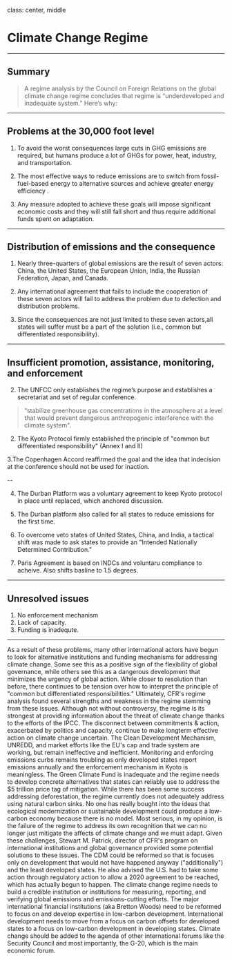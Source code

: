 class: center, middle

# Climate Change Regime

---

## Summary

>A regime analysis by the Council on Foreign Relations on the global climate change regime concludes that regime is “underdeveloped and inadequate system.” Here’s why:

---

## Problems at the 30,000 foot level

1. To avoid the worst consequences large cuts in GHG emissions are required, but humans produce a lot of GHGs for power, heat, industry, and transportation.

2. The most effective ways to reduce emissions are to switch from fossil-fuel-based energy to alternative sources and achieve greater energy efficiency .

3. Any measure adopted to achieve these goals will impose significant economic costs and they will still fall short and thus require additional funds spent on adaptation.

---

## Distribution of emissions and the consequence

1. Nearly three-quarters of global emissions are the result of seven actors: China, the United States, the European Union, India, the Russian Federation, Japan, and Canada.

2. Any international agreement that fails to include the cooperation of these seven actors will fail to address the problem due to defection and distribution problems.

3. Since the consequences are not just limited to these seven actors,all states will suffer must be a part of the solution (i.e., common but differentiated responsibility).

---

## Insufficient promotion, assistance, monitoring, and enforcement

2. The UNFCC only establishes the regime’s purpose and establishes a secretariat and set of regular conference.

> “stabilize greenhouse gas concentrations in the atmosphere at a level that would prevent dangerous anthropogenic interference with the climate system". 

2. The Kyoto Protocol firmly established the principle of "common but differentiated responsibility" (Annex I and II)

3.The Copenhagen Accord reaffirmed the goal and the idea that indecision at the conference should not be used for inaction.

--

4. The Durban Platform was a voluntary agreement to keep Kyoto protocol in place until replaced, which anchored discussion.

7. The Durban platform also called for all states to reduce emissions for the first time.

8. To overcome veto states of United States, China, and India, a tactical shift was made to ask states to provide an "Intended Nationally Determined Contribution."

9. Paris Agreement is based on INDCs and voluntaru compliance to acheive. Also shifts basline to 1.5 degrees.

---

## Unresolved issues

1. No enforcement mechanism
2. Lack of capacity.
3. Funding is inadequte.

---

As a result of these problems, many other international actors have begun to look for alternative institutions and funding mechanisms for addressing climate change.
Some see this as a positive sign of the flexibility of global governance, while others see this as a dangerous development that minimizes the urgency of global action.
While closer to resolution than before, there continues to be tension over how to interpret the principle of "common but differentiated responsibilities."
Ultimately, CFR's regime analysis found several strengths and weakness in the regime stemming from these issues.
Although not without controversy, the regime is its strongest at providing information about the threat of climate change thanks to the efforts of the IPCC.
The disconnect between commitments & action, exacerbated by politics and capacity, continue to make longterm effective action on climate change uncertain.
The Clean Development Mechanism, UNREDD, and market efforts like the EU's cap and trade system are working, but remain ineffective and inefficient.
Monitoring and enforcing emissions curbs remains troubling as only developed states report emissions annually and the enforcement mechanism in Kyoto is meaningless.
The Green Climate Fund is inadequate and the regime needs to develop concrete alternatives that states can reliably use to address the $5 trillion price tag of mitigation.
While there has been some success addressing deforestation, the regime currently does not adequately address using natural carbon sinks.
No one has really bought into the ideas that ecological modernization or sustainable development could produce a low-carbon economy because there is no model.
Most serious, in my opinion, is the failure of the regime to address its own recognition that we can no longer just mitigate the affects of climate change and we must adapt.
Given these challenges, Stewart M. Patrick, director of CFR's program on international institutions and global governance provided some potential solutions to these issues.
The CDM could be reformed so that is focuses only on development that would not have happened anyway ("additionally") and the least developed states.
He also advised the U.S. had to take some action through regulatory action to allow a 2020 agreement to be reached, which has actually begun to happen.
The climate change regime needs to build a credible institution or institutions for measuring, reporting, and verifying global emissions and emissions-cutting efforts.
The major international financial institutions (aka Bretton Woods) need to be reformed to focus on and develop expertise in low-carbon development.
International development needs to move from a focus on carbon offsets for developed states to a focus on low-carbon development in developing states.
Climate change should be added to the agenda of other international forums like the Security Council and most importantly, the G-20, which is the main economic forum.
